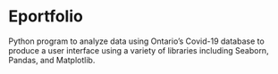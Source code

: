 # Eportfolio
Python program to analyze data using Ontario’s Covid-19 database to produce a user interface using a variety of libraries including Seaborn, Pandas, and Matplotlib.
